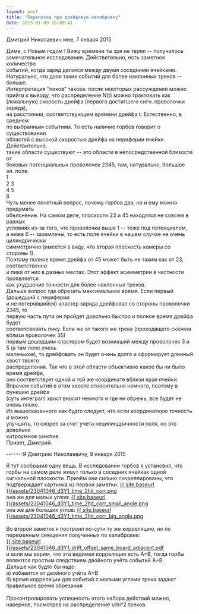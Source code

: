 ```yaml
---
layout: post
title: "Переписка про дрейфовую калибровку"
date: 2015-01-09 16:09:41
---
```


<p>Дмитрий Николаевич мне, 7 января 2015</p>
<p>Дима, с Новым годом ! Вижу времени ты зря не терял -- получилось<br />замечательное исследование. Действительно, есть заметное количество<br />событий, когда заряд делится между двумя соседними ячейками.<br />Натурально, что доля таких событий для более наклонных треков -- больше.<br />Интерпретация "пиков" такова: после некоторых рассуждений можно<br />прийти к выводу, что распределение N(t) можно трактовать как<br />(локальную) скорость дрейфа (первого достигшего сигн. проволочки заряда),<br />на расстоянии, соответствующем времени дрейфа t. Естественно, в среднем<br />по выбранным событиям. То есть наличие горбов говорит о существовании<br />областей с высокой скоростью дрейфа на периферии ячейки. Действительно,<br />такие области существуют -- это области в непосредственной близости от<br />боковых потенциальных проволочек 2345, там, натурально, большое эл. поле.<br /> 1<br />2 3<br />4 5<br /> 6<br />Чуть менее понятный вопрос, почему горбов два, но и ему можно придумать<br />объяснение. На самом деле, плоскости 23 и 45 находятся не совсем в равных<br />условиях из-за того, что проволочки выше 1 -- тоже под потенциалом,<br />а ниже 6 -- заземлены, то есть поле ячейки в нашем случае не очень цилиндрически<br />симметрично (имеется в виду, что вторая плоскость камеры со стороны 1).<br />Поэтому полное время дрейфа от 45 может быть не таким как от 23, соответственно<br />и пики от них в разных местах. Этот эффект асимметрии в частности проявляется<br />как ухудшение точности для более наклонных треков.<br />Дальше вопрос где обрезать максимальное время. Если первый (дошедший с периферии<br />и не потерявшийся) кластер заряда дрейфовал со стороны проволочки 2345, то<br />первую часть пути он пройдет довольно быстро и полное время дрейфа будет<br />соответсвовать пику. Если же от такого же трека (проходящего скажем вблизи проволочек 35)<br />первым дошедшим кластером будет возникший между проволочек 3 и 5 (а там поле очень<br />маленькое), то дрейфовать он будет очень долго и сформирует длинный хвост твоего<br />распределения. Так что в этой области объективно какое бы ни было время дрейфа,<br />оно соответствует одной и той же координате вблизи края ячейки.<br />Впрочем событий в этом хвосте относительно немного, поэтому в функцию дрейфа<br />(суть интеграл) хвост вносит немного и где ни обрежь, все будет не очень плохо.<br />Из вышесказанного как будто следует, что если координатную точность и можно<br />улучшить, то скорее за счет учета нецилиндричности поля, но это довольно<br />хитроумное занятие.<br />Привет, Дмитрий.</p>
<p>-------Я Дмитрию Николаевичу, 9 января 2015</p>
<p>Я тут сообразил одну вещь. В исследовании горбов я установил, что горбы на самом деле живут только в соседних ячейках одной сигнальной плоскости. Причём они сильно скореллированы, что подтверждает картинка из первой заметки:&nbsp;<a href="{{ site.baseurl }}/assets/23041046_d3Y1_time_2hit_corr.png">{{ site.baseurl }}/assets/23041046_d3Y1_time_2hit_corr.png</a><br />она же для малых углов:&nbsp;<a href="{{ site.baseurl }}/assets/23041046_d3Y1_time_2hit_corr_small_angle.png">{{ site.baseurl }}/assets/23041046_d3Y1_time_2hit_corr_small_angle.png</a><br />она же для больших углов:&nbsp;<a href="{{ site.baseurl }}/assets/23041046_d3Y1_time_2hit_corr_big_angle.png">{{ site.baseurl }}/assets/23041046_d3Y1_time_2hit_corr_big_angle.png</a><br /><br />Во второй заметке я построил по-сути ту же корреляцию, но по переменным смещения полученных по калибровке:<br /><a href="{{ site.baseurl }}/assets/23041046_d3Y1_drift_offset_same_board_adjacent.pdf">{{ site.baseurl }}/assets/23041046_d3Y1_drift_offset_same_board_adjacent.pdf</a><br />и если мы верим, что эта видимая корреляция есть A+B, тогда горбы являются простым следствием двойного учёта событий A+B.<br />Дальше как будто бы надо:<br />а) избавится от двойного учёта A+B<br />б) время корреляции для событий с малыми углами трека задают правильное время обрезания<br /><br />Проконтролировать успешность этого набора действий можно, наверное, посмотрев на распределение \chi^2 треков.</p>

